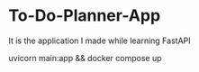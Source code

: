 # To-Do-Planner-App
It is the application I made while learning FastAPI

uvicorn main:app && docker compose up
